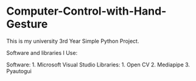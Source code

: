 # Computer-Control-with-Hand-Gesture

This is my university 3rd Year Simple Python Project.

Software and libraries I Use:

Software:
    1.	Microsoft Visual Studio
Libraries:
    1.	Open CV
    2.	Mediapipe
    3.	Pyautogui
